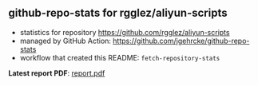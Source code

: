 ## github-repo-stats for rgglez/aliyun-scripts

- statistics for repository https://github.com/rgglez/aliyun-scripts
- managed by GitHub Action: https://github.com/jgehrcke/github-repo-stats
- workflow that created this README: `fetch-repository-stats`

**Latest report PDF**: [report.pdf](https://github.com/rgglez/rgglez/raw/github-repo-stats/rgglez/aliyun-scripts/latest-report/report.pdf)

